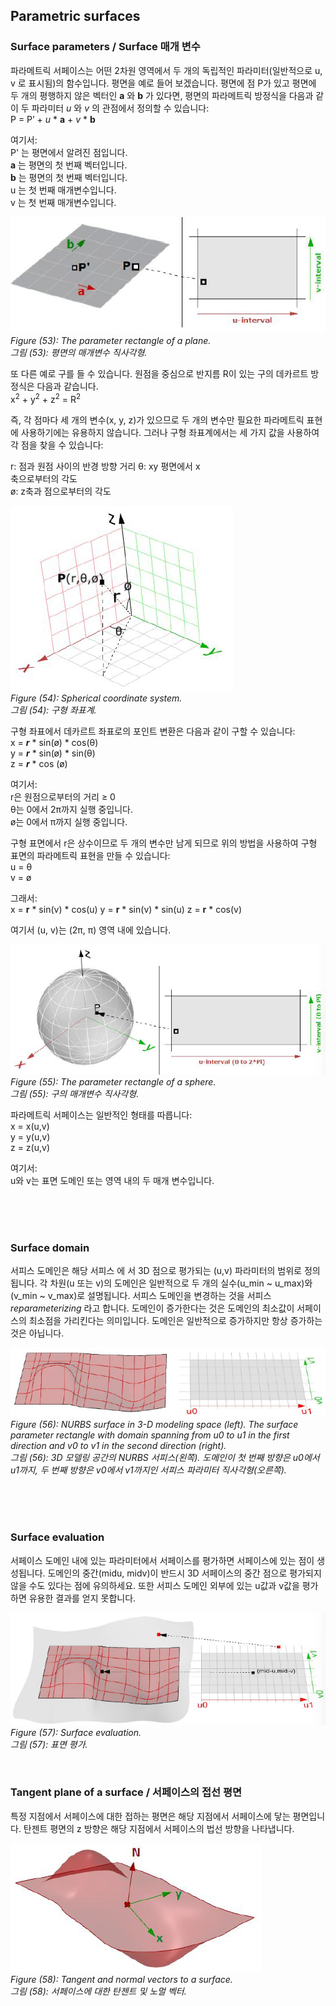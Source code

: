 ## Parametric surfaces

### Surface parameters / Surface 매개 변수

파라메트릭 서페이스는 어떤 2차원 영역에서 두 개의 독립적인 파라미터(일반적으로 u, v 로 표시됨)의 함수입니다. 평면을 예로 들어 보겠습니다. 평면에 점 P가 있고 평면에 두 개의 평행하지 않은 벡터인 **a** 와 **b** 가 있다면, 평면의 파라메트릭 방정식을 다음과 같이 두 파라미터 *u* 와 *v* 의 관점에서 정의할 수 있습니다: <br>
P = P’ + *u* * **a** + *v* * **b**

여기서:<br>
P' 는 평면에서 알려진 점입니다. <br>
**a** 는 평면의 첫 번째 벡터입니다. <br>
**b** 는 평면의 첫 번째 벡터입니다. <br>
u 는 첫 번째 매개변수입니다. <br>
v 는 첫 번째 매개변수입니다. <br>

![figure53](img\Figure_(53).png) <br>
*Figure (53): The parameter rectangle of a plane.* <br>
*그림 (53): 평면의 매개변수 직사각형.*

또 다른 예로 구를 들 수 있습니다. 원점을 중심으로 반지름 R이 있는 구의 데카르트 방정식은 다음과 같습니다. <br>
x<sup>2</sup> + y<sup>2</sup> + z<sup>2</sup> = R<sup>2</sup>

즉, 각 점마다 세 개의 변수(x, y, z)가 있으므로 두 개의 변수만 필요한 파라메트릭 표현에 사용하기에는 유용하지 않습니다. 그러나 구형 좌표계에서는 세 가지 값을 사용하여 각 점을 찾을 수 있습니다:

r: 점과 원점 사이의 반경 방향 거리 θ: xy 평면에서 x <br>
축으로부터의 각도 <br>
ø: z축과 점으로부터의 각도

![figure54](img\Figure_(54).png) <br>
*Figure (54): Spherical coordinate system.* <br>
*그림 (54): 구형 좌표계.*

구형 좌표에서 데카르트 좌표로의 포인트 변환은 다음과 같이 구할 수 있습니다: <br>
x = ***r*** * sin(ø) * cos(θ) <br>
y = ***r*** * sin(ø) * sin(θ) <br>
z = ***r*** * cos (ø)

여기서: <br>
r은 원점으로부터의 거리 ≥ 0 <br>
θ는 0에서 2π까지 실행 중입니다. <br>
ø는 0에서 π까지 실행 중입니다.

구형 표면에서 r은 상수이므로 두 개의 변수만 남게 되므로 위의 방법을 사용하여 구형 표면의 파라메트릭 표현을 만들 수 있습니다: <br>
u = θ <br>
v = ø

그래서: <br>
x = **r** * sin(v) * cos(u)
y = **r** * sin(v) * sin(u)
z = **r** * cos(v)

여기서 (u, v)는 (2π, π) 영역 내에 있습니다.

![figure55](img\Figure_(55).png) <br>
*Figure (55): The parameter rectangle of a sphere.* <br>
*그림 (55): 구의 매개변수 직사각형.*

파라메트릭 서페이스는 일반적인 형태를 따릅니다: <br>
x = x(u,v) <br>
y = y(u,v) <br>
z = z(u,v)

여기서: <br>
u와 v는 표면 도메인 또는 영역 내의 두 매개 변수입니다.

<br>
<br>
<br>

### Surface domain

서피스 도메인은 해당 서피스 에 서 3D 점으로 평가되는 (u,v) 파라미터의 범위로 정의됩니다. 각 차원(u 또는 v)의 도메인은 일반적으로 두 개의 실수(u_min ~ u_max)와 (v_min ~ v_max)로 설명됩니다.
서피스 도메인을 변경하는 것을 서피스 *reparameterizing* 라고 합니다.
도메인이 증가한다는 것은 도메인의 최소값이 서페이스의 최소점을 가리킨다는 의미입니다. 도메인은 일반적으로 증가하지만 항상 증가하는 것은 아닙니다.

![figure56](img\Figure_(56).png) <br>
*Figure (56): NURBS surface in 3-D modeling space (left). The surface parameter rectangle with domain spanning from u0 to u1 in the first direction and v0 to v1 in the second direction
(right).* <br>
*그림 (56): 3D 모델링 공간의 NURBS 서피스(왼쪽). 도메인이 첫 번째 방향은 u0에서 u1까지, 두 번째 방향은 v0에서 v1까지인 서피스 파라미터 직사각형(오른쪽).*

<br>
<br>
<br>

### Surface evaluation

서페이스 도메인 내에 있는 파라미터에서 서페이스를 평가하면 서페이스에 있는 점이 생성됩니다. 도메인의 중간(midu, midv)이 반드시 3D 서페이스의 중간 점으로 평가되지 않을 수도 있다는 점에 유의하세요. 또한 서피스 도메인 외부에 있는 u값과 v값을 평가하면 유용한 결과를 얻지 못합니다.

![figure57](img\Figure_(57).png) <br>
*Figure (57): Surface evaluation.* <br>
*그림 (57): 표면 평가.*

<br>

### Tangent plane of a surface / 서페이스의 접선 평면

특정 지점에서 서페이스에 대한 접하는 평면은 해당 지점에서 서페이스에 닿는 평면입니다. 탄젠트 평면의 z 방향은 해당 지점에서 서페이스의 법선 방향을 나타냅니다.

![figure58](img\Figure_(58).png) <br>
*Figure (58): Tangent and normal vectors to a surface.* <br>
*그림 (58): 서페이스에 대한 탄젠트 및 노멀 벡터.*